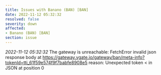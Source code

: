 ```yaml
---
title: Issues with Banano (BAN) [BAN]
date: 2022-11-12 05:32:32
resolved: false
severity: down
affected:
- Banano (BAN) [BAN]
section: issue
---
```


*2022-11-12 05:32:32* The gateway is unreachable: FetchError invalid json response body at https://gateway.vgate.io/gateway/ban/meta-info?tokenId=tti_61f59e574f9f7babfe8908e5 reason: Unexpected token < in JSON at position 0